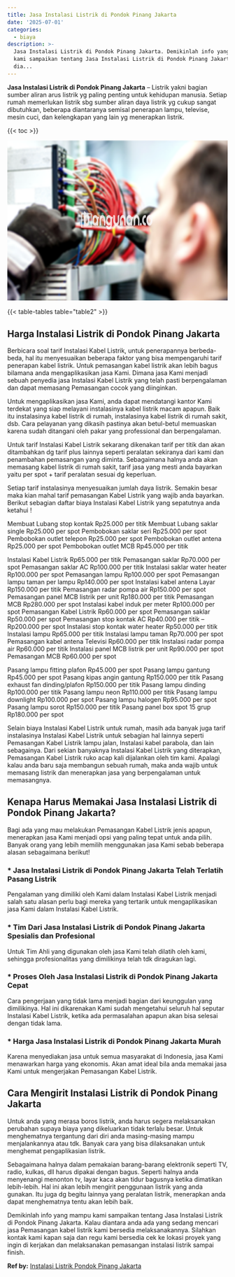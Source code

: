 ```yaml
---
title: Jasa Instalasi Listrik di Pondok Pinang Jakarta
date: '2025-07-01'
categories:
  - biaya
description: >-
  Jasa Instalasi Listrik di Pondok Pinang Jakarta. Demikinlah info yang mampu
  kami sampaikan tentang Jasa Instalasi Listrik di Pondok Pinang Jakarta. Kalau
  dia...
---
```


**Jasa Instalasi Listrik di Pondok Pinang Jakarta** – Listrik yakni bagian sumber aliran arus listrik yg paling penting untuk kehidupan manusia. Setiap rumah memerlukan listrik sbg sumber aliran daya listrik yg cukup sangat dibutuhkan, beberapa diantaranya semisal penerapan lampu, televise, mesin cuci, dan kelengkapan yang lain yg menerapkan listrik.

{{< toc >}}

![Jasa Instalasi Listrik di Pondok Pinang Jakarta](/images/instalasi-listrik-murah07.png)

{{< table-tables table="table2" >}}

## Harga Instalasi Listrik di Pondok Pinang Jakarta

Berbicara soal tarif Instalasi Kabel Listrik, untuk penerapannya berbeda-beda, hal itu menyesuaikan beberapa faktor yang bisa mempengaruhi tarif penerapan kabel listrik. Untuk pemasangan kabel listrik akan lebih bagus bilamana anda mengaplikasikan jasa Kami. Dimana jasa Kami menjadi sebuah penyedia jasa Instalasi Kabel Listrik yang telah pasti berpengalaman dan dapat memasang Pemasangan cocok yang diinginkan.

Untuk mengaplikasikan jasa Kami, anda dapat mendatangi kantor Kami terdekat yang siap melayani instalasinya kabel listrik macam apapun. Baik itu instalasinya kabel listrik di rumah, instalasinya kabel listrik di rumah sakit, dsb. Cara pelayanan yang dikasih pastinya akan betul-betul memuaskan karena sudah ditangani oleh pakar yang professional dan berpengalaman.

Untuk tarif Instalasi Kabel Listrik sekarang dikenakan tarif per titik dan akan ditambahkan dg tarif plus lainnya seperti peralatan sekiranya dari kami dan penambahan pemasangan yang diminta. Sebagaimana halnya anda akan memasang kabel listrik di rumah sakit, tarif jasa yang mesti anda bayarkan yaitu per spot + tarif peralatan sesuai dg keperluan.

Setiap tarif instalasinya menyesuaikan jumlah daya listrik. Semakin besar maka kian mahal tarif pemasangan Kabel Listrik yang wajib anda bayarkan. Berikut sebagian daftar biaya Instalasi Kabel Listrik yang sepatutnya anda ketahui !

Membuat Lubang stop kontak Rp25.000 per titik Membuat Lubang saklar single Rp25.000 per spot Pembobokan saklar seri Rp25.000 per spot Pembobokan outlet telepon Rp25.000 per spot Pembobokan outlet antena Rp25.000 per spot Pembobokan outlet MCB Rp45.000 per titik

Instalasi Kabel Listrik Rp65.000 per titik Pemasangan saklar Rp70.000 per spot Pemasangan saklar AC Rp100.000 per titik Instalasi saklar water heater Rp100.000 per spot Pemasangan lampu Rp100.000 per spot Pemasangan lampu taman per lampu Rp140.000 per spot Instalasi kabel antena Layar Rp150.000 per titik Pemasangan radar pompa air Rp150.000 per spot Pemasangan panel MCB listrik per unit Rp180.000 per titik Pemasangan MCB Rp280.000 per spot Instalasi kabel induk per meter Rp100.000 per spot Pemasangan Kabel Listrik Rp60.000 per spot Pemasangan saklar Rp50.000 per spot Pemasangan stop kontak AC Rp40.000 per titik – Rp200.000 per spot Instalasi stop kontak water heater Rp50.000 per titik Instalasi lampu Rp65.000 per titik Instalasi lampu taman Rp70.000 per spot Pemasangan kabel antena Televisi Rp60.000 per titik Instalasi radar pompa air Rp60.000 per titik Instalasi panel MCB listrik per unit Rp90.000 per spot Pemasangan MCB Rp60.000 per spot

Pasang lampu fitting plafon Rp45.000 per spot Pasang lampu gantung Rp45.000 per spot Pasang kipas angin gantung Rp150.000 per titik Pasang exhaust fan dinding/plafon Rp150.000 per titik Pasang lampu dinding Rp100.000 per titik Pasang lampu neon Rp110.000 per titik Pasang lampu downlight Rp100.000 per spot Pasang lampu halogen Rp95.000 per spot Pasang lampu sorot Rp150.000 per titik Pasang panel box spot 15 grup Rp180.000 per spot

Selain biaya Instalasi Kabel Listrik untuk rumah, masih ada banyak juga tarif instalasinya Instalasi Kabel Listrik untuk sebagian hal lainnya seperti Pemasangan Kabel Listrik lampu jalan, Instalasi kabel parabola, dan lain sebagainya. Dari sekian banyaknya Instalasi Kabel Listrik yang diterapkan, Pemasangan Kabel Listrik ruko acap kali dijalankan oleh tim kami. Apalagi kalau anda baru saja membangun sebuah rumah, maka anda wajib untuk memasang listrik dan menerapkan jasa yang berpengalaman untuk memasangnya.

## Kenapa Harus Memakai Jasa Instalasi Listrik di Pondok Pinang Jakarta?

Bagi ada yang mau melakukan Pemasangan Kabel Listrik jenis apapun, menerapkan jasa Kami menjadi opsi yang paling tepat untuk anda pilih. Banyak orang yang lebih memilih menggunakan jasa Kami sebab beberapa alasan sebagaimana berikut!

### \* Jasa Instalasi Listrik di Pondok Pinang Jakarta Telah Terlatih Pasang Listrik

Pengalaman yang dimiliki oleh Kami dalam Instalasi Kabel Listrik menjadi salah satu alasan perlu bagi mereka yang tertarik untuk mengaplikasikan jasa Kami dalam Instalasi Kabel Listrik.

### \* Tim Dari Jasa Instalasi Listrik di Pondok Pinang Jakarta Spesialis dan Profesional

Untuk Tim Ahli yang digunakan oleh jasa Kami telah dilatih oleh kami, sehingga profesionalitas yang dimilikinya telah tdk diragukan lagi.

### \* Proses Oleh Jasa Instalasi Listrik di Pondok Pinang Jakarta Cepat

Cara pengerjaan yang tidak lama menjadi bagian dari keunggulan yang dimilikinya. Hal ini dikarenakan Kami sudah mengetahui seluruh hal seputar Instalasi Kabel Listrik, ketika ada permasalahan apapun akan bisa selesai dengan tidak lama.

### \* Harga Jasa Instalasi Listrik di Pondok Pinang Jakarta Murah

Karena menyediakan jasa untuk semua masyarakat di Indonesia, jasa Kami menawarkan harga yang ekonomis. Akan amat ideal bila anda memakai jasa Kami untuk mengerjakan Pemasangan Kabel Listrik.

## Cara Mengirit Instalasi Listrik di Pondok Pinang Jakarta


Untuk anda yang merasa boros listrik, anda harus segera melaksanakan perubahan supaya biaya yang dikeluarkan tidak terlalu besar. Untuk menghematnya tergantung dari diri anda masing-masing mampu menjalankannya atau tdk. Banyak cara yang bisa dilaksanakan untuk menghemat pengaplikasian listrik.

Sebagaimana halnya dalam pemakaian barang-barang elektronik seperti TV, radio, kulkas, dll harus dipakai dengan bagus. Seperti halnya anda menyenangi menonton tv, layar kaca akan tidur bagusnya ketika dimatikan lebih-lebih. Hal ini akan lebih mengirit penggunaan listrik yang anda gunakan. Itu juga dg begitu lainnya yang peralatan listrik, menerapkan anda dapat menghematnya tentu akan lebih baik.

Demikinlah info yang mampu kami sampaikan tentang Jasa Instalasi Listrik di Pondok Pinang Jakarta. Kalau diantara anda ada yang sedang mencari jasa Pemasangan kabel listrik kami bersedia melaksanakannya. Silahkan kontak kami kapan saja dan regu kami bersedia cek ke lokasi proyek yang ingin di kerjakan dan melaksanakan pemasangan instalasi listrik sampai finish.

**Ref by:** [Instalasi Listrik Pondok Pinang Jakarta](https://id.wikipedia.org/wiki/Instalasi)
